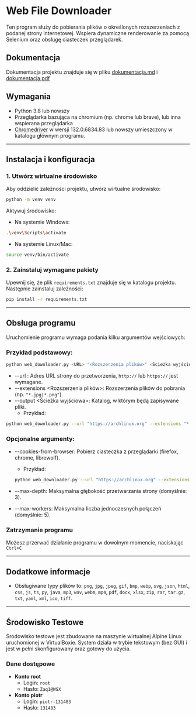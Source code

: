# Web File Downloader

Ten program służy do pobierania plików o określonych rozszerzeniach z podanej strony internetowej. Wspiera dynamiczne renderowanie za pomocą Selenium oraz obsługę ciasteczek przeglądarek.

## Dokumentacja

Dokumentacja projektu znajduje się w pliku [dokumentacja.md](Dokumentacja/dokumentacja.md) i [dokumentacja.pdf](Dokumentacja/dokumentacja.pdf)

## Wymagania

- Python 3.8 lub nowszy
- Przeglądarka bazująca na chromium (np. chrome lub brave), lub inna wspierana przeglądarka
- [Chromedriver](https://googlechromelabs.github.io/chrome-for-testing/) w wersji 132.0.6834.83 lub nowszy umieszczony w katalogu głównym programu.

---

## Instalacja i konfiguracja

### 1. Utwórz wirtualne środowisko

Aby oddzielić zależności projektu, utwórz wirtualne środowisko:
```bash
python -m venv venv
```

Aktywuj środowisko:
- Na systemie Windows:
```bash
.\venv\Scripts\activate
```
- Na systemie Linux/Mac:
```bash
source venv/bin/activate
```

### 2. Zainstaluj wymagane pakiety

Upewnij się, że plik `requirements.txt` znajduje się w katalogu projektu.
Następnie zainstaluj zależności:
```bash
pip install -r requirements.txt
```

---

## Obsługa programu

Uruchomienie programu wymaga podania kilku argumentów wejściowych:

### Przykład podstawowy:
```bash
python web_downloader.py <URL> "<Rozszerzenia plików>" <Ścieżka wyjściowa>
```
- --url <URL>: Adres URL strony do przetworzenia, `http://` lub `https://` jest wymagane.
- --extensions <Rozszerzenia plików>: Rozszerzenia plików do pobrania (np. `"*.jpg|*.png"`).
- --output <Ścieżka wyjściowa>: Katalog, w którym będą zapisywane pliki.
  - Przykład:

```bash
python web_downloader.py --url "https://archlinux.org" --extensions "*.jpg|*.png" --output "~/Downloads/ArchLinux"
```

### Opcjonalne argumenty:

- --cookies-from-browser: Pobierz ciasteczka z przeglądarki (firefox, chrome, librewolf).

    - Przykład:
    ```bash
    python web_downloader.py --url "https://archlinux.org" --extensions "*.jpg|*.png" --output "~/Downloads/ArchLinux" --cookies-from-browser librewolf
    ```

- --max-depth: Maksymalna głębokość przetwarzania strony (domyślnie: 3).
- --max-workers: Maksymalna liczba jednoczesnych połączeń (domyślnie: 5).

### Zatrzymanie programu

Możesz przerwać działanie programu w dowolnym momencie, naciskając `Ctrl+C`

---

## Dodatkowe informacje

- Obsługiwane typy plików to: `png`, `jpg`, `jpeg`, `gif`, `bmp`, `webp`, `svg`, `json`, `html`, `css`, `js`, `ts`, `py`, `java`, `mp3`, `wav`, `webm`, `mp4`, `pdf`, `docx`, `xlsx`, `zip`, `rar`, `tar.gz`, `txt`, `yaml`, `xml`, `ico`, `tiff`.

---

## Środowisko Testowe

Środowisko testowe jest zbudowane na maszynie wirtualnej Alpine Linux uruchomionej w VirtualBoxie. System działa w trybie tekstowym (bez GUI) i jest w pełni skonfigurowany oraz gotowy do użycia.

### Dane dostępowe

- **Konto root**
  - Login: `root`
  - Hasło: `Zaq1@WSX`
- **Konto piotr**
  - Login: `piotr-131483`
  - Hasło: `131483`
